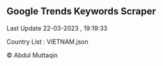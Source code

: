 

## Google Trends Keywords Scraper 
 
Last Update 22-03-2023 , 19:19:33

Country List :
VIETNAM.json



© Abdul Muttaqin 
